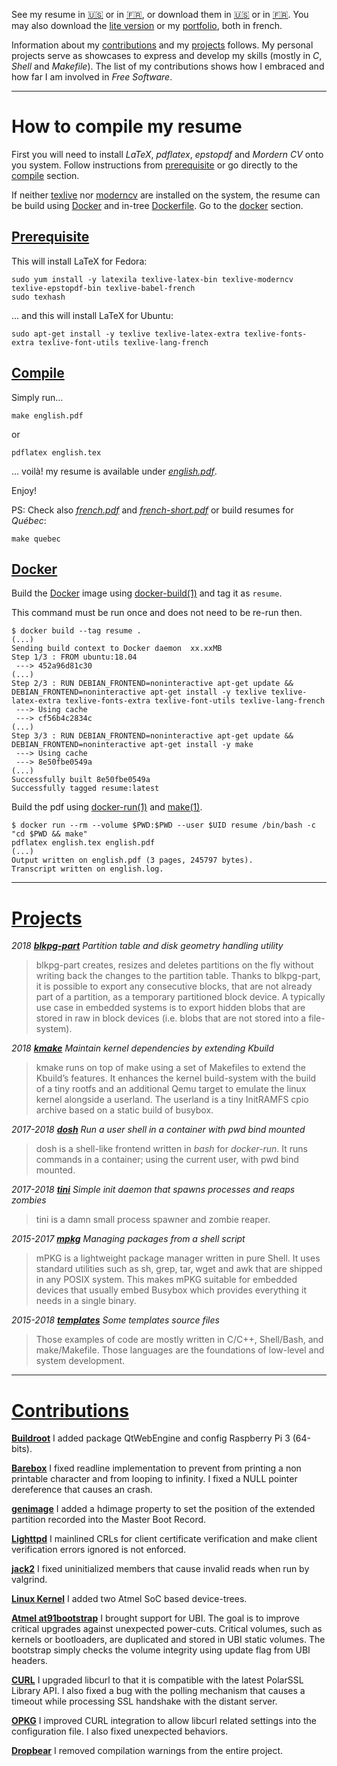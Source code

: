 See my resume in [:us:](en_US/) or in [:fr:](fr_FR/), or download them in [:us:](pdf/english.pdf) or in [:fr:](pdf/french.pdf). You may also download the [lite version](pdf/french-lite.pdf) or my [portfolio](pdf/portfolio-french.pdf), both in french.

Information about my [contributions](#contributions) and my [projects](#projects) follows. My personal projects serve as showcases to express and develop my skills (mostly in _C_, _Shell_ and _Makefile_). The list of my contributions shows how I embraced and how far I am involved in _Free Software_.

---

# How to compile my resume

First you will need to install *LaTeX*, *pdflatex*, *epstopdf* and *Mordern CV* onto you system. Follow instructions from [prerequisite](#prerequisite) or go directly to the [compile](#compile) section.

If neither [texlive] nor [moderncv] are installed on the system, the resume can be build using [Docker] and in-tree [Dockerfile]. Go to the [docker](#docker) section.

## [Prerequisite](#=prerequisite)

This will install LaTeX for Fedora:

```
sudo yum install -y latexila texlive-latex-bin texlive-moderncv texlive-epstopdf-bin texlive-babel-french
sudo texhash
```

... and this will install LaTeX for Ubuntu:


```
sudo apt-get install -y texlive texlive-latex-extra texlive-fonts-extra texlive-font-utils texlive-lang-french
```

## [Compile](#=compile)

Simply run...

```
make english.pdf
```

or

```
pdflatex english.tex
```

... voilà! my resume is available under *[english.pdf](pdf/english.pdf)*.

Enjoy!

PS: Check also *[french.pdf](pdf/french.pdf)* and *[french-short.pdf](pdf/french-short.pdf)* or build resumes for *Québec*:

```
make quebec
```

## [Docker](#=docker)

Build the [Docker] image using [docker-build(1)] and tag it as `resume`.

This command must be run once and does not need to be re-run then.

	$ docker build --tag resume .
	(...)
	Sending build context to Docker daemon  xx.xxMB
	Step 1/3 : FROM ubuntu:18.04
	 ---> 452a96d81c30
	(...)
	Step 2/3 : RUN DEBIAN_FRONTEND=noninteractive apt-get update &&     DEBIAN_FRONTEND=noninteractive apt-get install -y texlive texlive-latex-extra texlive-fonts-extra texlive-font-utils texlive-lang-french
	 ---> Using cache
	 ---> cf56b4c2834c
	(...)
	Step 3/3 : RUN DEBIAN_FRONTEND=noninteractive apt-get update &&     DEBIAN_FRONTEND=noninteractive apt-get install -y make
	 ---> Using cache
	 ---> 8e50fbe0549a
	(...)
	Successfully built 8e50fbe0549a
	Successfully tagged resume:latest

Build the pdf using [docker-run(1)] and [make(1)].

	$ docker run --rm --volume $PWD:$PWD --user $UID resume /bin/bash -c "cd $PWD && make"
	pdflatex english.tex english.pdf
	(...)
	Output written on english.pdf (3 pages, 245797 bytes).
	Transcript written on english.log.

[Docker]: https://www.docker.com/
[Dockerfile]: https://docs.docker.com/engine/reference/builder/
[docker-build(1)]: https://docs.docker.com/engine/reference/commandline/build/
[docker-run(1)]: https://docs.docker.com/engine/reference/run/
[make(1)]: https://www.gnu.org/software/make/manual/make.html
[moderncv]: https://ctan.org/pkg/moderncv
[texlive]: https://ctan.org/pkg/texlive

---

# [Projects](#=projects)

*2018* ***[blkpg-part](https://gportay.github.io/blkpg-part/)*** *Partition table and disk geometry handling utility*

> blkpg-part creates, resizes and deletes partitions on the fly without writing back the changes to the partition table. Thanks to blkpg-part, it is possible to export any consecutive blocks, that are not already part of a partition, as a temporary partitioned block device. A typically use case in embedded systems is to export hidden blobs that are stored in raw in block devices (i.e. blobs that are not stored into a file-system).

*2018* ***[kmake](https://gportay.github.io/kmake/)*** *Maintain kernel dependencies by extending Kbuild*

> kmake runs on top of make using a set of Makefiles to extend the Kbuild’s features. It enhances the kernel build-system with the build of a tiny rootfs and an additional Qemu target to emulate the linux kernel alongside a userland. The userland is a tiny InitRAMFS cpio archive based on a static build of busybox.

*2017-2018* ***[dosh](https://gportay.github.io/dosh/)*** *Run a user shell in a container with pwd bind mounted*

> dosh is a shell-like frontend written in _bash_ for _docker-run_. It runs commands in a container; using the current user, with pwd bind mounted.

*2017-2018* ***[tini](https://gportay.github.io/tini/)*** *Simple init daemon that spawns processes and reaps zombies*

> tini is a damn small process spawner and zombie reaper.

*2015-2017* ***[mpkg](https://gportay.github.io/mpkg)*** *Managing packages from a shell script*

> mPKG is a lightweight package manager written in pure Shell. It uses standard utilities such as sh, grep, tar, wget and awk that are shipped in any POSIX system. This makes mPKG suitable for embedded devices that usually embed Busybox which provides everything it needs in a single binary.

*2015-2018* ***[templates](https://gportay.github.io/templates/)*** *Some templates source files*

> Those examples of code are mostly written in C/C++, Shell/Bash, and make/Makefile. Those languages are the foundations of low-level and system development.

---

# [Contributions](#=contributions)

**[Buildroot](https://github.com/buildroot/buildroot/commits?author=gportay)** I added package QtWebEngine and config Raspberry Pi 3 (64-bits).

**[Barebox](https://git.pengutronix.de/cgit/barebox/log/?qt=grep&q=PORTAY)** I fixed readline implementation to prevent from printing a non printable character and from looping to infinity. I fixed a NULL pointer dereference that causes an crash.

**[genimage](https://github.com/pengutronix/genimage/commits?author=gportay)** I added a hdimage property to set the position of the extended partition recorded into the Master Boot Record.

**[Lighttpd](https://github.com/lighttpd/lighttpd1.4/commits?author=gportay)** I mainlined CRLs for client certificate verification and make client verification errors ignored is not enforced.

**[jack2](https://github.com/jackaudio/jack2/commits?author=gportay)** I fixed uninitialized members that cause invalid reads when run by valgrind.

**[Linux Kernel](https://git.kernel.org/cgit/linux/kernel/git/torvalds/linux.git/log/?qt=grep&q=PORTAY)** I added two Atmel SoC based device-trees.

**[Atmel at91bootstrap](https://github.com/linux4sam/at91bootstrap/commits?author=gportay)** I brought support for UBI. The goal is to improve critical upgrades against unexpected power-cuts. Critical volumes, such as kernels or bootloaders, are duplicated and stored in UBI static volumes. The bootstrap simply checks the volume integrity using update flag from UBI headers.

**[CURL](https://github.com/bagder/curl/commits?author=gportay)** I upgraded libcurl to that it is compatible with the latest PolarSSL Library API. I also fixed a bug with the polling mechanism that causes a timeout while processing SSL handshake with the distant server.

**[OPKG](http://git.yoctoproject.org/cgit/cgit.cgi/opkg/log/?qt=grep&q=PORTAY)** I improved CURL integration to allow libcurl related settings into the configuration file. I also fixed unexpected behaviors.

**[Dropbear](https://github.com/mkj/dropbear/commits?author=gportay)** I removed compilation warnings from the entire project.
